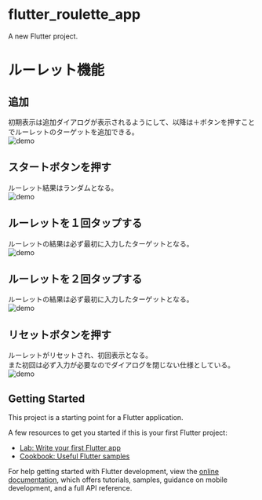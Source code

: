 # flutter_roulette_app

A new Flutter project.

# ルーレット機能
## 追加
初期表示は追加ダイアログが表示されるようにして、以降は＋ボタンを押すことでルーレットのターゲットを追加できる。<br>
![demo](https://gyazo.com/c2549641c7b9740fdc7d3df4b92614ea/raw)

## スタートボタンを押す
ルーレット結果はランダムとなる。<br>
![demo](https://gyazo.com/3553e8a4da499bcacf4b494404aa3a6f/raw)

## ルーレットを１回タップする
ルーレットの結果は必ず最初に入力したターゲットとなる。<br>
![demo](https://gyazo.com/3b0c9bd68cdd1d68cbe8bd0f8950e0a1/raw)

## ルーレットを２回タップする
ルーレットの結果は必ず最初に入力したターゲットとなる。<br>
![demo](https://gyazo.com/58c445c981a027037202023259166551/raw)

## リセットボタンを押す
ルーレットがリセットされ、初回表示となる。<br>また初回は必ず入力が必要なのでダイアログを閉じない仕様としている。<br>
![demo](https://gyazo.com/12446f45bdb5b616ee439fb01b32c268/raw)



## Getting Started

This project is a starting point for a Flutter application.

A few resources to get you started if this is your first Flutter project:

- [Lab: Write your first Flutter app](https://docs.flutter.dev/get-started/codelab)
- [Cookbook: Useful Flutter samples](https://docs.flutter.dev/cookbook)

For help getting started with Flutter development, view the
[online documentation](https://docs.flutter.dev/), which offers tutorials,
samples, guidance on mobile development, and a full API reference.
